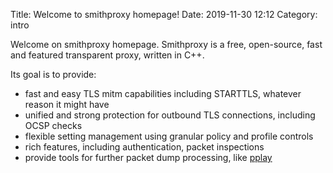 Title: Welcome to smithproxy homepage!
Date: 2019-11-30 12:12
Category: intro

Welcome on smithproxy homepage. Smithproxy is a free, open-source, fast and featured transparent proxy, written in C++.

Its goal is to provide:

* fast and easy TLS mitm capabilities including STARTTLS, whatever reason it might have
* unified and strong protection for outbound TLS connections, including OCSP checks
* flexible setting management using granular policy and profile controls
* rich features, including authentication, packet inspections
* provide tools for further packet dump processing, like [pplay](https://bitbucket.org/astibal/pplay)
